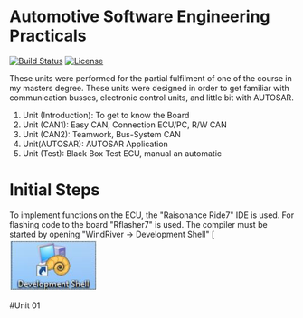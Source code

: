 # Automotive Software Engineering Practicals

[![Build Status](https://travis-ci.org/joemccann/dillinger.svg?branch=master)](https://travis-ci.org/joemccann/dillinger) [![License](https://img.shields.io/badge/License-propriety-blue.svg)](https://opensource.org/licenses/Apache-2.0)

These units were performed for the partial fulfilment of one of the course in my masters degree. These units were designed in order to get familiar with communication busses, electronic control units, and little bit with AUTOSAR.

1. Unit (Introduction):
To get to know the Board
2. Unit (CAN1): 
Easy CAN, Connection ECU/PC, R/W CAN
3. Unit (CAN2):
Teamwork, Bus-System CAN
4. Unit(AUTOSAR):
AUTOSAR Application
5. Unit (Test): 
Black Box Test ECU, manual an automatic

# Initial Steps
To implement functions on the ECU, the "Raisonance Ride7" IDE is used. For flashing code to the board "Rflasher7" is used.
The compiler must be started by opening "WindRiver -> Development Shell"
[![Development Shell](https://github.com/FaheemBhatti/Automotive-Software-Engineering-Practicals/blob/master/Resources/Development%20Shell.JPG)

#Unit 01


